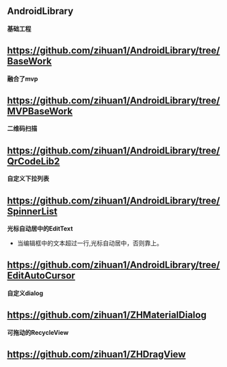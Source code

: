 
AndroidLibrary
 ---

**基础工程**

https://github.com/zihuan1/AndroidLibrary/tree/BaseWork
---
**融合了mvp**

https://github.com/zihuan1/AndroidLibrary/tree/MVPBaseWork
---
**二维码扫描**

https://github.com/zihuan1/AndroidLibrary/tree/QrCodeLib2
---
**自定义下拉列表**

https://github.com/zihuan1/AndroidLibrary/tree/SpinnerList
---
**光标自动居中的EditText**
- 当编辑框中的文本超过一行,光标自动居中，否则靠上。

https://github.com/zihuan1/AndroidLibrary/tree/EditAutoCursor
---
**自定义dialog**

https://github.com/zihuan1/ZHMaterialDialog
---
**可拖动的RecycleView**

https://github.com/zihuan1/ZHDragView
---
